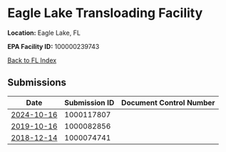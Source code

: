 # Eagle Lake Transloading Facility

**Location:** Eagle Lake, FL

**EPA Facility ID:** 100000239743

[Back to FL Index](../../index.md)

## Submissions

| Date | Submission ID | Document Control Number |
|------|--------------|-------------------------|
| [2024-10-16](submissions/1000117807.md) | 1000117807 |  |
| [2019-10-16](submissions/1000082856.md) | 1000082856 |  |
| [2018-12-14](submissions/1000074741.md) | 1000074741 |  |
